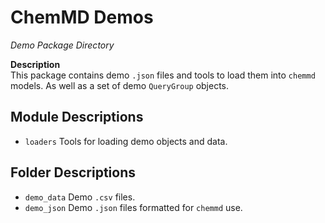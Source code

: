 ChemMD Demos
============

*Demo Package Directory*

**Description**  
This package contains demo `.json` files and tools to load them
into `chemmd` models. As well as a set of demo `QueryGroup` objects.


Module Descriptions
-------------------

+ `loaders` Tools for loading demo objects and data.

Folder Descriptions
-------------------

+ `demo_data` Demo `.csv` files.
+ `demo_json` Demo `.json` files formatted for `chemmd` use.
